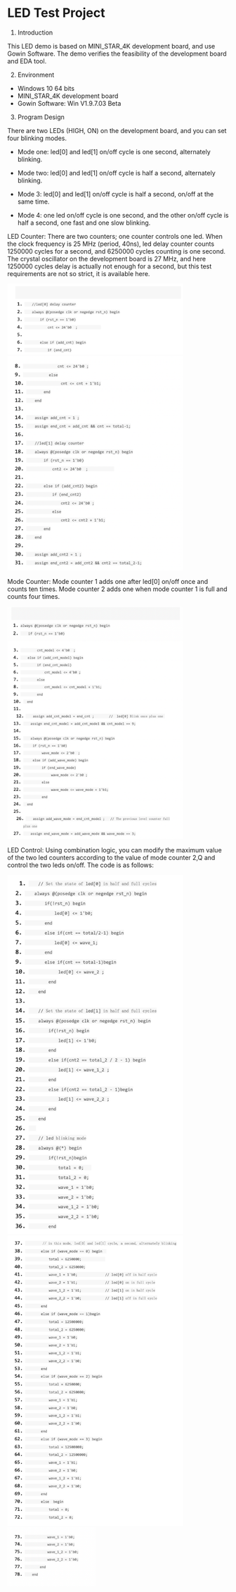 # LED Test Project

1. Introduction

This LED demo is based on MINI_STAR_4K development board, and use
Gowin Software. The demo verifies the feasibility of the development board and EDA tool.

2. Environment

- Windows 10 64 bits
- MINI_STAR_4K development board 
- Gowin Software: Win V1.9.7.03 Beta

3. Program Design

There are two LEDs (HIGH, ON) on the development board, and you can set
four blinking modes.

* Mode one: led[0] and led[1] on/off cycle is one second, alternately
blinking.

* Mode two: led[0] and led[1] on/off cycle is half a second, alternately
blinking.

* Mode 3: led[0] and led[1] on/off cycle is half a second, on/off at the same
time.

* Mode 4: one led on/off cycle is one second, and the other on/off cycle is
half a second, one fast and one slow blinking.

LED Counter: There are two counters; one counter controls one led. When the clock frequency is 25 MHz (period, 40ns), led delay counter counts 1250000 cycles for a second, and 6250000 cycles counting is one second. The crystal oscillator on the development board is 27 MHz, and here 1250000 cycles delay is actually not enough for a second, but this test requirements are not so strict, it is available here.

<img src="/projects/Led Test Project/pic/LED test (1).png" width= "400">

<img src="/projects/Led Test Project/pic/LED test (2).png" width= "400">

Mode Counter: Mode counter 1 adds one after led[0] on/off once and counts ten times. Mode counter 2 adds one when mode counter 1 is full and counts four times.

<img src="/projects/Led Test Project/pic/LED test (3).png" width= "400">

<img src="/projects/Led Test Project/pic/LED test (4).png" width= "400">

LED Control: Using combination logic, you can modify the maximum value of the two led counters according to the value of mode counter 2,Q and control the two leds on/off. The code is as follows:

<img src="/projects/Led Test Project/pic/LED test (5).png" width= "400">

<img src="/projects/Led Test Project/pic/LED test (6).png" width= "400">

<img src="/projects/Led Test Project/pic/LED test (7).png" width= "200">
